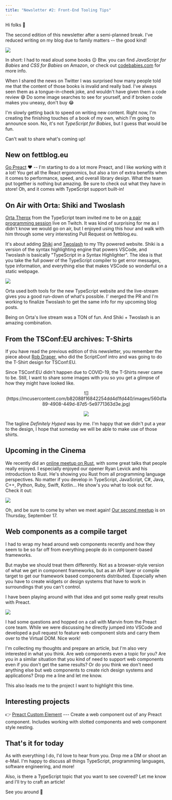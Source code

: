 ```yaml
---
title: "Newsletter #2: Front-End Tooling Tips"
---
```


Hi folks 👋  

The second edition of this newsletter after a semi-planned break. I've reduced writing on my blog due to family matters -- the good kind!  

[![](https://mcusercontent.com/b82088f16842254dd4d1fd440/images/5296ce70-99f1-4949-91e2-7349a4fd607c.jpeg)](http://codebabies.com/)  

In short: I had to read aloud some books 😉 Btw. you can find *JavaScript for Babies* and *CSS for Babies* on Amazon, or check out [codebabies.com](http://codebabies.com/) for more info.  

When I shared the news on Twitter I was surprised how many people told me that the content of those books is invalid and really bad. I've always seen them as a tongue-in-cheek joke, and wouldn't have given them a code review 😅 Do some image searches to see for yourself, and if broken code makes you uneasy, don't buy 😂  

I'm slowly getting back to speed on writing new content. Right now, I'm creating the finishing touches of a book of my own, which I'm going to announce soon. No, it's not *TypeScript for Babies*, but I guess that would be fun.  

Can't wait to share what's coming up!


## New on fettblog.eu

[Go Preact](https://fettblog.eu/go-preact/) ❤️ -- I'm starting to do a lot more Preact, and I like working with it a lot! You get all the React ergonomics, but also a ton of extra benefits when it comes to performance, speed, and overall library design. What the team put together is nothing but amazing. Be sure to check out what they have in store! Oh, and it comes with TypeScript support built-in!


## On Air with Orta: Shiki and Twoslash

[Orta Therox](https://twitter.com/orta) from the TypeScript team invited me to be on [a pair programming session](https://www.twitch.tv/videos/721016993) live on Twitch. It was kind of surprising for me as I didn't know we would go on air, but I enjoyed using this hour and walk with him through some very interesting Pull Request on fettblog.eu.  

It's about adding [Shiki](https://github.com/shikijs/shiki) and [Twoslash](https://github.com/microsoft/TypeScript-Website/tree/v2/packages/ts-twoslasher) to my 11ty powered website. Shiki is a version of the syntax highlighting engine that powers VSCode, and Twoslash is basically "TypeScript in a Syntax Highlighter". The idea is that you take the full power of the TypeScript compiler to get error messages, type information, and everything else that makes VSCode so wonderful on a static webpage.   

![](https://mcusercontent.com/b82088f16842254dd4d1fd440/images/6cadd7cd-8b79-42fb-86a4-d6ec4657953e.png)  

Orta used both tools for the new TypeScript website and the live-stream gives you a good run-down of what's possible. I' merged the PR and I'm working to finalize Twoslash to get the same info for my upcoming blog posts.  

Being on Orta's live stream was a TON of fun. And Shiki + Twoslash is an amazing combination.


## From the TSConf:EU archives: T-Shirts

If you have read the previous edition of this newsletter, you remember the piece about [Rob Draper](http://www.robdraper.co.uk/), who did the ScriptConf intro and was going to do the T-Shirt design for TSConf:EU.  

Since TSConf:EU didn't happen due to COVID-19, the T-Shirts never came to be. Still, I want to share some images with you so you get a glimpse of how they might have looked like.  

<div style="text-align: center;">![](https://mcusercontent.com/b82088f16842254dd4d1fd440/images/560d1a89-4908-449d-87d5-5e9771363d3e.jpg)  

![](https://mcusercontent.com/b82088f16842254dd4d1fd440/images/89b68ef8-2e0c-4af6-b262-8c529134791a.jpg)</div>

<div style="text-align: left;">  

The tagline *Definitely Hyped* was by me. I'm happy that we didn't put a year to the design, I hope that someday we will be able to make use of those shirts. </div>


## Upcoming in the Cinema

We recently did an [online meetup on Rust](https://rust-linz.at), with some great talks that people really enjoyed. I especially enjoyed our opener Ryan Levick and his introduction to Rust. He's showing you Rust from all programming language perspectives. No matter if you develop in TypeScript, JavaScript, C#, Java, C++, Python, Ruby, Swift, Kotlin... He show's you what to look out for. Check it out:  

[![](https://mcusercontent.com/b82088f16842254dd4d1fd440/images/fe54c5a4-758c-4168-bab0-b5da588d469d.jpg)](https://twitter.com/ryan_levick)  

Oh, and be sure to come by when we meet again! [Our second meetup](https://www.meetup.com/Rust-Linz/events/271857244/) is on Thursday, September 17.




## Web components as a compile target

I had to wrap my head around web components recently and how they seem to be so far off from everything people do in component-based frameworks.  

But maybe we should treat them differently. Not as a browser-style version of what we get in component frameworks, but as an API layer or compile target to get our framework based components distributed. Especially when you have to create widgets or design systems that have to work in surroundings that you can't control.  

I have been playing around with that idea and got some really great results with Preact.  

![](https://mcusercontent.com/b82088f16842254dd4d1fd440/images/ecefb4d7-2f3d-439c-9a66-da8ab2014f5e.jpeg)  

I had some questions and hopped on a call with Marvin from the Preact core team. While we were discussing he directly jumped into VSCode and developed a pull request to feature web component slots and carry them over to the Virtual DOM. Nice work!  

I'm collecting my thoughts and prepare an article, but I'm also very interested in what you think. Are web components even a topic for you? Are you in a similar situation that you kind of need to support web components even if you don't get the same results? Or do you think we don't need anything else but web components to create rich design systems and applications? Drop me a line and let me know.  

This also leads me to the project I want to highlight this time. 


## Interesting projects

👉 [Preact Custom Element](https://github.com/preactjs/preact-custom-element) --- Create a web component out of any Preact component. Includes working with slotted components and web component style nesting.  


## That's it for today

As with everything I do, I'd love to hear from you. Drop me a DM or shoot an e-Mail. I'm happy to discuss all things TypeScript, programming languages, software engineering, and more!  

Also, is there a TypeScript topic that you want to see covered? Let me know and I'll try to craft an article!  

See you around 👋
